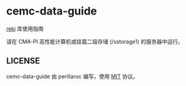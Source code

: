 # cemc-data-guide

[reki](https://github.com/nwpc-oper/reki) 库使用指南

请在 CMA-PI 高性能计算机或挂载二级存储 (/sstorage1) 的服务器中运行。

## LICENSE

cemc-data-guide 由 perillaroc 编写，使用 [MIT](./LICENSE) 协议。